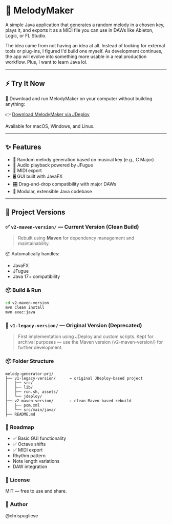# 🎵 MelodyMaker

A simple Java application that generates a random melody in a chosen key, plays it, and exports it as a MIDI file you can use in DAWs like Ableton, Logic, or FL Studio.

The idea came from not having an idea at all. Instead of looking for external tools or plug-ins, I figured I'd build one myself. As development continues, the app will evolve into something more usable in a real production workflow. Plus, I want to learn Java lol.

---

## ⚡ Try It Now

🎉 Download and run MelodyMaker on your computer without building anything:

👉 [Download MelodyMaker via JDeploy](https://www.jdeploy.com/~melody-generator-prj)

Available for macOS, Windows, and Linux.

---

## ✨ Features

- 🎼 Random melody generation based on musical key (e.g., C Major)
- 🎹 Audio playback powered by JFugue
- 💾 MIDI export
- 🖥️ GUI built with JavaFX
- 🎛️ Drag-and-drop compatibility with major DAWs
- 🧩 Modular, extensible Java codebase

---

## 🚀 Project Versions

### ✅ `v2-maven-version/` — Current Version (Clean Build)
> Rebuilt using **Maven** for dependency management and maintainability.

📦 Automatically handles:
- JavaFX
- JFugue
- Java 17+ compatibility

### 📦 Build & Run

```bash
cd v2-maven-version
mvn clean install
mvn exec:java
```

### 📁 `v1-legacy-version/` — Original Version (Deprecated)
> First implementation using JDeploy and custom scripts.
> Kept for archival purposes — use the Maven version (v2-maven-version/) for further development.

### 📦 Folder Structure

```plaintext
melody-generator-prj/
├── v1-legacy-version/      ← original JDeploy-based project
│   ├── src/
│   ├── lib/
│   ├── run.sh, assets/
│   └── jdeploy/
├── v2-maven-version/       ← clean Maven-based rebuild
│   ├── pom.xml
│   └── src/main/java/
├── README.md
```

### 🔮 Roadmap

- ✅ Basic GUI functionality
- ✅ Octave shifts
- ✅ MIDI export
- Rhythm pattern
- Note length variations
- DAW integration

### 📜 License
MIT — free to use and share.

### 👋 Author
@chrispugliese

